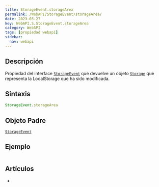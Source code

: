 ```yaml
---
title: StorageEvent.storageArea
permalink: /WebAPI/StorageEvent/storageArea/
date: 2023-05-27
key: WebAPI.S.StorageEvent.storageArea
category: WebAPI
tags: [propiedad webapi]
sidebar:
  nav: webapi
---
```


## **Descripción**


Propiedad del interface [`StorageEvent`](https://w3api.com/WebAPI/StorageEvent/) que devuelve un objeto [`Storage`](https://w3api.com/WebAPI/Storage/) que representa la LocalStorage que ha sido modificada.


## **Sintaxis**


```javascript
StorageEvent.storageArea
```


## Objeto Padre


[`StorageEvent`](https://w3api.com/WebAPI/StorageEvent/)


## **Ejemplo**


```javascript

```


## **Artículos**

- 
